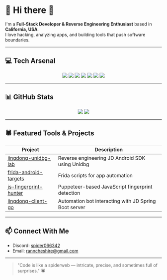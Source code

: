 # 👾 Hi there 👋

I'm a **Full-Stack Developer & Reverse Engineering Enthusiast** based in **California, USA**.  
I love hacking, analyzing apps, and building tools that push software boundaries.  

---

## 💻 Tech Arsenal

<p align="center">
  <img src="https://img.shields.io/badge/Go-00ADD8?style=for-the-badge&logo=go&logoColor=white" />
  <img src="https://img.shields.io/badge/Node.js-339933?style=for-the-badge&logo=nodedotjs&logoColor=white" />
  <img src="https://img.shields.io/badge/Python-3776AB?style=for-the-badge&logo=python&logoColor=white" />
  <img src="https://img.shields.io/badge/Java-007396?style=for-the-badge&logo=java&logoColor=white" />
  <img src="https://img.shields.io/badge/C++-00599C?style=for-the-badge&logo=c%2B%2B&logoColor=white" />
  <img src="https://img.shields.io/badge/Qt-41CD52?style=for-the-badge&logo=qt&logoColor=white" />
  <img src="https://img.shields.io/badge/Git-F05032?style=for-the-badge&logo=git&logoColor=white" />
</p>

---

## 📊 GitHub Stats

<p align="center">
  <img src="https://github-readme-stats.vercel.app/api?username=BlueSpider1020&show_icons=true&theme=radical" />
  <img src="https://github-readme-stats.vercel.app/api/top-langs/?username=BlueSpider1020&layout=compact&theme=radical" />
</p>

---

## 🕷️ Featured Tools & Projects

| Project | Description |
|---------|-------------|
| [jingdong-unidbg-lab](https://github.com/BlueSpider1020/jingdong-unidbg-lab) | Reverse engineering JD Android SDK using Unidbg |
| [frida-android-targets](https://github.com/BlueSpider1020/frida-android-targets) | Frida scripts for app automation |
| [js-fingerprint-hunter](https://github.com/BlueSpider1020/js-fingerprint-hunter) | Puppeteer-based JavaScript fingerprint detection |
| [jingdong-client-go](https://github.com/BlueSpider1020/jingdong-client-go) | Automation bot interacting with JD Spring Boot server |

---

## 📫 Connect With Me

- Discord: [spider066342](https://discord.com/users/1380950082249035888)  
- Email: ranncheshire@gmail.com  

---

> "Code is like a spiderweb — intricate, precise, and sometimes full of surprises." 🕷️  

<p align="center">
</p>
